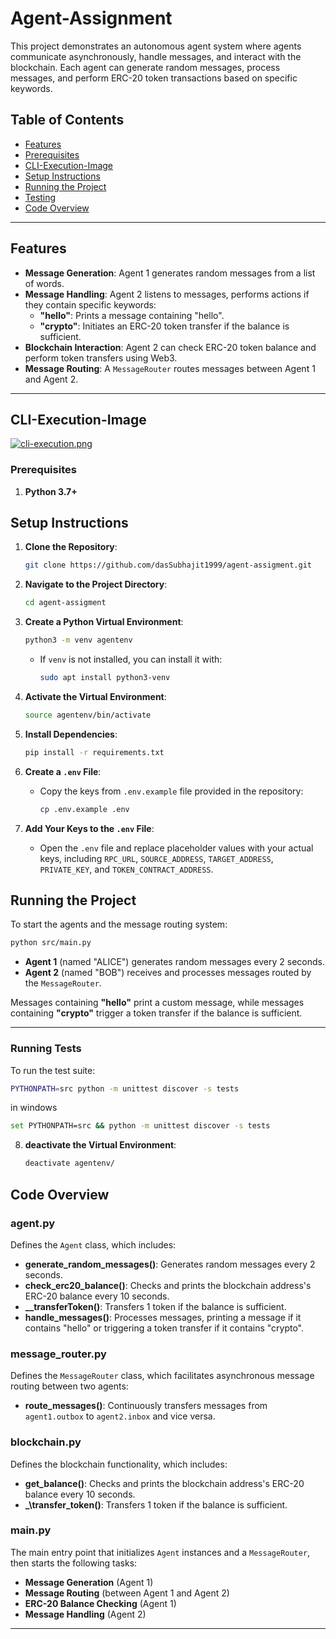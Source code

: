 # Agent-Assignment

This project demonstrates an autonomous agent system where agents communicate asynchronously, handle messages, and interact with the blockchain. Each agent can generate random messages, process messages, and perform ERC-20 token transactions based on specific keywords.

## Table of Contents

- [Features](#features)
- [Prerequisites](#prerequisites)
- [CLI-Execution-Image](#cli-execution-image)
- [Setup Instructions](#setup-instructions)
- [Running the Project](#running-the-project)
- [Testing](#testing)
- [Code Overview](#code-overview)

---

## Features

- **Message Generation**: Agent 1 generates random messages from a list of words.
- **Message Handling**: Agent 2 listens to messages, performs actions if they contain specific keywords:
  - **"hello"**: Prints a message containing "hello".
  - **"crypto"**: Initiates an ERC-20 token transfer if the balance is sufficient.
- **Blockchain Interaction**: Agent 2 can check ERC-20 token balance and perform token transfers using Web3.
- **Message Routing**: A `MessageRouter` routes messages between Agent 1 and Agent 2.

---

## CLI-Execution-Image

[![cli-execution.png](https://i.postimg.cc/Y9VD85j4/Screenshot-from-2024-11-14-14-27-45.png)](https://postimg.cc/vgrvZSrM)

### Prerequisites

1. **Python 3.7+**

## Setup Instructions

1. **Clone the Repository**:

   ```bash
   git clone https://github.com/dasSubhajit1999/agent-assigment.git
   ```

2. **Navigate to the Project Directory**:

   ```bash
   cd agent-assigment
   ```

3. **Create a Python Virtual Environment**:

   ```bash
   python3 -m venv agentenv
   ```

   - If `venv` is not installed, you can install it with:
     ```bash
     sudo apt install python3-venv
     ```

4. **Activate the Virtual Environment**:

   ```bash
   source agentenv/bin/activate
   ```

5. **Install Dependencies**:

   ```bash
   pip install -r requirements.txt
   ```

6. **Create a `.env` File**:

   - Copy the keys from `.env.example` file provided in the repository:
     ```bash
     cp .env.example .env
     ```

7. **Add Your Keys to the `.env` File**:
   - Open the `.env` file and replace placeholder values with your actual keys, including `RPC_URL`, `SOURCE_ADDRESS`, `TARGET_ADDRESS`, `PRIVATE_KEY`, and `TOKEN_CONTRACT_ADDRESS`.

## Running the Project

To start the agents and the message routing system:

```bash
python src/main.py
```

- **Agent 1** (named "ALICE") generates random messages every 2 seconds.
- **Agent 2** (named "BOB") receives and processes messages routed by the `MessageRouter`.

Messages containing **"hello"** print a custom message, while messages containing **"crypto"** trigger a token transfer if the balance is sufficient.

---

### Running Tests

To run the test suite:

```bash
PYTHONPATH=src python -m unittest discover -s tests
```

in windows

```bash
set PYTHONPATH=src && python -m unittest discover -s tests
```

8. **deactivate the Virtual Environment**:

   ```bash
   deactivate agentenv/
   ```

## Code Overview

### agent.py

Defines the `Agent` class, which includes:

- **generate_random_messages()**: Generates random messages every 2 seconds.
- **check_erc20_balance()**: Checks and prints the blockchain address's ERC-20 balance every 10 seconds.
- **\_\_transferToken()**: Transfers 1 token if the balance is sufficient.
- **handle_messages()**: Processes messages, printing a message if it contains "hello" or triggering a token transfer if it contains "crypto".

### message_router.py

Defines the `MessageRouter` class, which facilitates asynchronous message routing between two agents:

- **route_messages()**: Continuously transfers messages from `agent1.outbox` to `agent2.inbox` and vice versa.

### blockchain.py

Defines the blockchain functionality, which includes:

- **get_balance()**: Checks and prints the blockchain address's ERC-20 balance every 10 seconds.
- **\_\transfer_token()**: Transfers 1 token if the balance is sufficient.

### main.py

The main entry point that initializes `Agent` instances and a `MessageRouter`, then starts the following tasks:

- **Message Generation** (Agent 1)
- **Message Routing** (between Agent 1 and Agent 2)
- **ERC-20 Balance Checking** (Agent 1)
- **Message Handling** (Agent 2)

---
